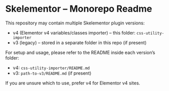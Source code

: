 # Skelementor – Monorepo Readme

This repository may contain multiple Skelementor plugin versions:
- v4 (Elementor v4 variables/classes importer) – this folder: `css-utility-importer`
- v3 (legacy) – stored in a separate folder in this repo (if present)

For setup and usage, please refer to the README inside each version’s folder:
- v4: `css-utility-importer/README.md`
- v3: `path-to-v3/README.md` (if present)

If you are unsure which to use, prefer v4 for Elementor v4 sites.
